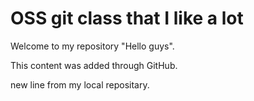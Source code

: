 # OSS git class that I like a lot

Welcome to my repository "Hello guys".

This content was added through GitHub.

new line from my local repositary.